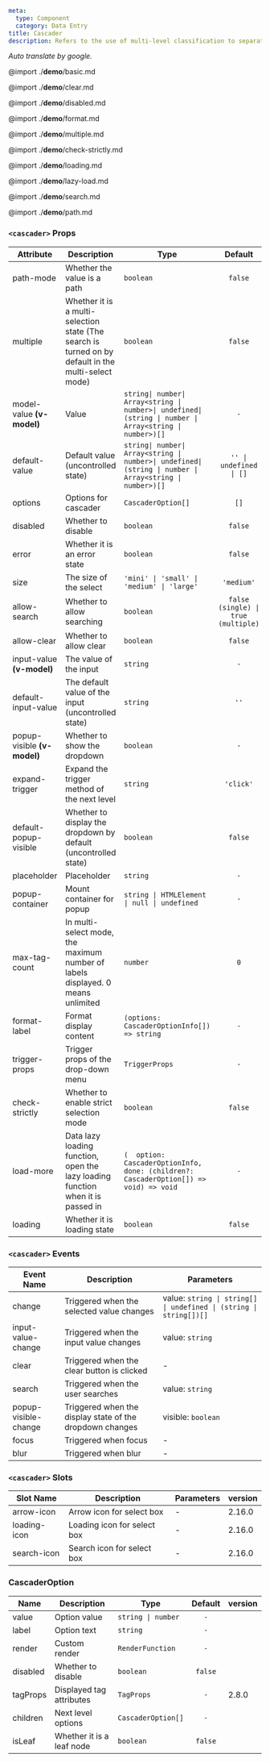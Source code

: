 ```yaml
meta:
  type: Component
  category: Data Entry
title: Cascader
description: Refers to the use of multi-level classification to separate the options when the number of selector options is large.
```

*Auto translate by google.*

@import ./__demo__/basic.md

@import ./__demo__/clear.md

@import ./__demo__/disabled.md

@import ./__demo__/format.md

@import ./__demo__/multiple.md

@import ./__demo__/check-strictly.md

@import ./__demo__/loading.md

@import ./__demo__/lazy-load.md

@import ./__demo__/search.md

@import ./__demo__/path.md


### `<cascader>` Props

|Attribute|Description|Type|Default|version|
|---|---|---|:---:|:---|
|path-mode|Whether the value is a path|`boolean`|`false`||
|multiple|Whether it is a multi-selection state (The search is turned on by default in the multi-select mode)|`boolean`|`false`||
|model-value **(v-model)**|Value|`string\| number\| Array<string \| number>\| undefined\| (string \| number \| Array<string \| number>)[]`|`-`||
|default-value|Default value (uncontrolled state)|`string\| number\| Array<string \| number>\| undefined\| (string \| number \| Array<string \| number>)[]`|`'' \| undefined \| []`||
|options|Options for cascader|`CascaderOption[]`|`[]`||
|disabled|Whether to disable|`boolean`|`false`||
|error|Whether it is an error state|`boolean`|`false`||
|size|The size of the select|`'mini' \| 'small' \| 'medium' \| 'large'`|`'medium'`||
|allow-search|Whether to allow searching|`boolean`|`false (single) \| true (multiple)`||
|allow-clear|Whether to allow clear|`boolean`|`false`||
|input-value **(v-model)**|The value of the input|`string`|`-`||
|default-input-value|The default value of the input (uncontrolled state)|`string`|`''`||
|popup-visible **(v-model)**|Whether to show the dropdown|`boolean`|`-`||
|expand-trigger|Expand the trigger method of the next level|`string`|`'click'`||
|default-popup-visible|Whether to display the dropdown by default (uncontrolled state)|`boolean`|`false`||
|placeholder|Placeholder|`string`|`-`||
|popup-container|Mount container for popup|`string \| HTMLElement \| null \| undefined`|`-`||
|max-tag-count|In multi-select mode, the maximum number of labels displayed. 0 means unlimited|`number`|`0`||
|format-label|Format display content|`(options: CascaderOptionInfo[]) => string`|`-`||
|trigger-props|Trigger props of the drop-down menu|`TriggerProps`|`-`||
|check-strictly|Whether to enable strict selection mode|`boolean`|`false`||
|load-more|Data lazy loading function, open the lazy loading function when it is passed in|`(  option: CascaderOptionInfo,  done: (children?: CascaderOption[]) => void) => void`|`-`|2.13.0|
|loading|Whether it is loading state|`boolean`|`false`|2.15.0|
### `<cascader>` Events

|Event Name|Description|Parameters|
|---|---|---|
|change|Triggered when the selected value changes|value: `string \| string[] \| undefined \| (string \| string[])[]`|
|input-value-change|Triggered when the input value changes|value: `string`|
|clear|Triggered when the clear button is clicked|-|
|search|Triggered when the user searches|value: `string`|
|popup-visible-change|Triggered when the display state of the dropdown changes|visible: `boolean`|
|focus|Triggered when focus|-|
|blur|Triggered when blur|-|
### `<cascader>` Slots

|Slot Name|Description|Parameters|version|
|---|---|---|:---|
|arrow-icon|Arrow icon for select box|-|2.16.0|
|loading-icon|Loading icon for select box|-|2.16.0|
|search-icon|Search icon for select box|-|2.16.0|




### CascaderOption

|Name|Description|Type|Default|version|
|---|---|---|:---:|:---|
|value|Option value|`string \| number`|`-`||
|label|Option text|`string`|`-`||
|render|Custom render|`RenderFunction`|`-`||
|disabled|Whether to disable|`boolean`|`false`||
|tagProps|Displayed tag attributes|`TagProps`|`-`|2.8.0|
|children|Next level options|`CascaderOption[]`|`-`||
|isLeaf|Whether it is a leaf node|`boolean`|`false`||


